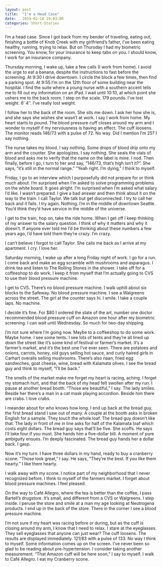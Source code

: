 ```yaml
---
layout: post
title:  "I'm a Head Case"
date:   2019-02-10 19:03:00
categories: Short-Stories
---
```


I’m a head case. Since I got back from my bender of traveling, eating out, finishing a bottle of Knob Creek with my girlfriend’s father, I’ve been eating healthy, running, trying to relax. But on Thursday I had my biometric screening. You know, for your insurance to keep tabs on you.  I should know, I work for an insurance company.

Thursday morning, I wake up, take a few calls (I work from home). I avoid the urge to eat a banana, despite the instructions to fast before the screening. At 9:30 I drive downtown. I circle the block a few times, then find a parking spot. At 9:55 I’m on the 12th floor of some building near the hospital. I find the suite where a young nurse with a southern accent tells me to fill out my information on an iPad. I wait until 10:10, at which point she ushers me to the back room. I step on the scale. 179 pounds. I’ve lost weight. 6’ 4’’. I’ve really lost weight.

I follow her to the back of the room. She sits me down. I ask her how she is, and she says she wishes she wasn’t at work. I say I work from home. My heart starts to pound. The blood pressure cuff closes around my arm and I wonder to myself if my nervousness is having an effect. The cuff loosens. The monitor reads 146/73 with a pulse of 72. No way. Did I
mention I’m 25? I say nothing.

The nurse takes my blood. I say nothing. Some drops of blood drip onto my arm and the counter. She apologizes. I say nothing. She seals the vials of blood and asks me to verify that the name on the label is mine. I nod. Then finally, before I go, I turn to her and say, “146/73, that’s high isn’t it?”. She says, “it’s still in the normal range.” “Yeah right. I’m dying,” I think to myself.

Friday, I go to an interview which I purposefully did not prepare for or think much about. I’m surprised when I’m asked to solve programming problems on the white board. It goes alright. I’m surprised when I’m asked what salary I’d like. I wasn’t prepared. I give a bad answer and then think about it on the way to the train. I call Taylor. We talk but get disconnected. I try to call her back and it fails. I try again. Nothing. I’m in the middle of downtown Seattle. You’d think they’d have service in the middle of the universe.

I get to the train, hop on, take the ride home. When I get off I keep thinking of my answer to the salary question. I think of why it matters and why it doesn’t. If anyone ever told me I’d be thinking about these numbers a few years ago, I’d have told them they’re crazy. I’m crazy.

I can’t believe I forgot to call Taylor. She calls me back as I arrive at my apartment. I cry. I love her.

Saturday morning, I wake up after a long Friday night of work. I go for a run. I come back and make an egg scramble with mushrooms and asparagus. I drink tea and listen to The Rolling Stones in the shower. I take off for a coffeeshop to do work. I keep it from myself that I’m actually going to CVS to use their blood pressure machine.

I get to CVS. There’s no blood pressure machine. I walk uphill about six blocks to the Safeway. No blood pressure machine. I see a Walgreens across the street. The girl at the counter says hi. I smile. I take a couple laps. No machine.

I decide it’s fine. For $80 I ordered the state of the art, number one doctor recommended blood pressure cuff on Amazon one hour after my biometric screening. I can wait until Wednesday. So much for two-day shipping.

I’m not sure where I’m going now. Maybe to a coffeeshop to do some work. Maybe home. I see some tents. I see lots of tents and they’re all lined up down the street like it’s some kind of festival or farmer’s market. It’s a farmer’s market, and it’s the best one I’ve ever seen. There are potatoes and onions, carrots, honey, old guys selling hot sauce, and curly
haired girls in Carhart overalls selling mushrooms. There’s also naan, fried egg sandwiches, goat cheese, wine, bread with Kalamata olives. I see the bread guy and think to myself, “I’ll be back.”

The smells of the market make me forget my heart is racing, aching. I forget my stomach hurt, and that the back of my head felt swollen after my run. I pause at another bread booth. “Those are beautiful,” I say. The lady smiles. Beside her there’s a man in a cat mask playing accordion. Beside him there are crabs. I love crabs.

I meander about for who knows how long. I end up back at the bread guy, the first bread stand I saw out of many. A couple at the booth asks in broken English for a sample. They touch the whole loaf. The bread guy doesn’t like that. The lady in front of me in line asks for half of the Kalamata loaf which costs eight dollars. The bread guy says that’ll be five. She scoffs. He says I’ll take four if you must. She hands him a five-dollar bill. A moment of pure ambiguity ensues. I’m deeply fascinated. The bread guy hands her a dollar back. I gasp.

Now it’s my turn. I have three dollars in my hand, ready to buy a cranberry scone. “Those look great,” I say. He says, “They’re the best. If you like them hearty.” I like them hearty.  

I walk away with my scone. I notice part of my neighborhood that I never recognized before. I think to myself of the farmers market. I forget about blood pressure machines. I feel pleased.

On the way to Café Allegro, where the tea is better than the coffee, I pass Bartell’s drugstore. It’s small, and different from a CVS or Walgreens. I step inside. I peruse the store and smile at a man my age looking at Neutrogena products. I end up in the back of the store. There in the corner I see a blood pressure machine.

I’m not sure if my heart was racing before or during, but as the cuff is closing around my arm, I know that I need to relax. I stare at the eyeglasses. They sell eyeglasses that anyone can just wear? The cuff loosens. The results are displayed immediately. 121/83 with a pulse of 133. No way I think to myself. Some information comes up on the screen. I’ve never been so glad to be reading about pre-hypertension. I consider taking another measurement. “That Amazon cuff will be here soon,” I say to myself. I walk to Café Allegro. I eat my Cranberry scone.
